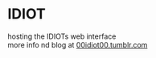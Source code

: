 # IDIOT
hosting the IDIOTs web interface  
more info nd blog at [00idiot00.tumblr.com](00idiot00.tumblr.com)
